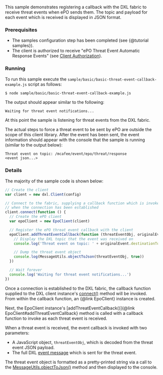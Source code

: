 This sample demonstrates registering a callback with the DXL fabric to receive
threat events when ePO sends them. The topic and payload for each event which is
received is displayed in JSON format.

### Prerequisites

* The samples configuration step has been completed (see {@tutorial samples}).
* The client is authorized to receive "ePO Threat Event Automatic Response Events"
  (see [Client Authorization](https://opendxl.github.io/opendxl-epo-service-python/pydoc/authorization.html#client-authorization)).

### Running

To run this sample execute the
``sample/basic/basic-threat-event-callback-example.js`` script as follows:

```sh
$ node sample/basic/basic-threat-event-callback-example.js
```

The output should appear similar to the following:

```
Waiting for threat event notifications...
```

At this point the sample is listening for threat events from the DXL fabric.

The actual steps to force a threat event to be sent by ePO are outside the scope
of this client library. After the event has been sent, the event information
should appear with the console that the sample is running (similar to the
output below):

```
Threat event on topic: /mcafee/event/epo/threat/response
<event json...> 
```

### Details

The majority of the sample code is shown below:

```js
// Create the client
var client = new dxl.Client(config)

// Connect to the fabric, supplying a callback function which is invoked
// when the connection has been established
client.connect(function () {
  // Create the ePO client
  var epoClient = new EpoClient(client)

  // Register the ePO threat event callback with the client
  epoClient.addThreatEventCallback(function (threatEventObj, originalEvent) {
    // Display the DXL topic that the event was received on
    console.log('Threat event on topic: ' + originalEvent.destinationTopic)

    // Dump the threat event object
    console.log(MessageUtils.objectToJson(threatEventObj, true))
  })

  // Wait forever
  console.log('Waiting for threat event notifications...')
})
```

Once a connection is established to the DXL fabric, the callback function
supplied to the DXL client instance's
[connect()](https://opendxl.github.io/opendxl-client-javascript/jsdoc/Client.html#connect)
method will be invoked. From within the callback function, an {@link EpoClient}
instance is created.

Next, the EpoClient instance's
[addThreatEventCallback()]{@link EpoClient#addThreatEventCallback} method
is called with a callback function to invoke as each threat event is received. 

When a threat event is received, the event callback is invoked with two
parameters:

* A JavaScript object, `threatEventObj`, which is decoded from the threat
  event JSON payload.
* The full DXL
  [event message](https://opendxl.github.io/opendxl-client-javascript/jsdoc/Event.html)
  which is sent for the threat event.

The threat event object is formatted as a pretty-printed string via a call to
the
[MessageUtils.objectToJson()](https://opendxl.github.io/opendxl-bootstrap-javascript/jsdoc/module-MessageUtils.html#.jsonToObject)
method and then displayed to the console.
